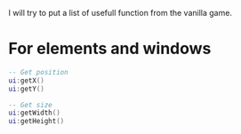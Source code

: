 I will try to put a list of usefull function from the vanilla game.  

# For elements and windows
```lua
-- Get position
ui:getX()
ui:getY()

-- Get size
ui:getWidth()
ui:getHeight()
```
